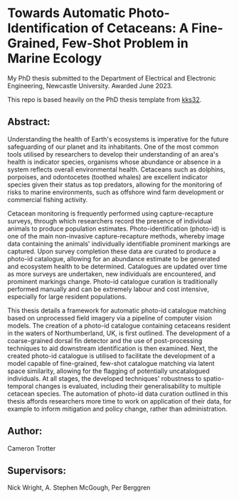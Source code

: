 # Towards Automatic Photo-Identification of Cetaceans: A Fine-Grained, Few-Shot Problem in Marine Ecology

My PhD thesis submitted to the Department of Electrical and Electronic Engineering, Newcastle University. Awarded June 2023.

This repo is based heavily on the PhD thesis template from [kks32](https://github.com/kks32/phd-thesis-template).

## Abstract:

Understanding the health of Earth's ecosystems is imperative for the future safeguarding of our planet and its inhabitants. One of the most common tools utilised by researchers to develop their understanding of an area's health is indicator species, organisms whose abundance or absence in a system reflects overall environmental health. Cetaceans such as dolphins, porpoises, and odontocetes (toothed whales) are excellent indicator species given their status as top predators, allowing for the monitoring of risks to marine environments, such as offshore wind farm development or commercial fishing activity.

Cetacean monitoring is frequently performed using capture-recapture surveys, through which researchers record the presence of individual animals to produce population estimates. Photo-identification (photo-id) is one of the main non-invasive capture-recapture methods, whereby image data containing the animals' individually identifiable prominent markings are captured. Upon survey completion these data are curated to produce a photo-id catalogue, allowing for an abundance estimate to be generated and ecosystem health to be determined. Catalogues are updated over time as more surveys are undertaken, new individuals are encountered, and prominent markings change. Photo-id catalogue curation is traditionally performed manually and can be extremely labour and cost intensive, especially for large resident populations.

This thesis details a framework for automatic photo-id catalogue matching based on unprocessed field imagery via a pipeline of computer vision models. The creation of a photo-id catalogue containing cetaceans resident in the waters of Northumberland, UK, is first outlined. The development of a coarse-grained dorsal fin detector and the use of post-processing techniques to aid downstream identification is then examined. Next, the created photo-id catalogue is utilised to facilitate the development of a model capable of fine-grained, few-shot catalogue matching via latent space similarity, allowing for the flagging of potentially uncatalogued individuals. At all stages, the developed techniques' robustness to spatio-temporal changes is evaluated, including their generalisability to multiple cetacean species. The automation of photo-id data curation outlined in this thesis affords researchers more time to work on application of their data, for example to inform mitigation and policy change, rather than administration.

## Author: 

Cameron Trotter

## Supervisors: 

Nick Wright, A. Stephen McGough, Per Berggren


